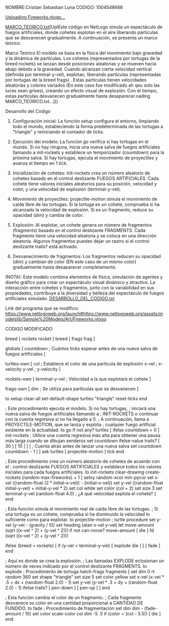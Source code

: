 NOMBRE:Cristian Sebastian Luna
CODIGO: 1004548668

[Uploading Fireworks.nlogo…]()

[MARCO_TEORICO.txt](https://github.com/user-attachments/files/15520279/MARCO_TEORICO.txt)[UplEste código en NetLogo simula un espectáculo de fuegos artificiales, donde cohetes explotan en
 el aire liberando partículas que se desvanecen gradualmente. A continuación, se presenta un 
marco teórico.

Marco Teórico
El modelo se basa en la física del movimiento bajo gravedad y la dinámica de partículas. Los 
cohetes (representados por tortugas de la breed rockets) se lanzan desde posiciones aleatorias 
y se mueven hacia abajo debido a la gravedad. Cuando alcanzan cierta velocidad vertical 
(definida por terminal-y-vel), explotan, liberando partículas (representadas por tortugas de la breed frags)
. Estas partículas tienen velocidades aleatorias y colores variados 
(En este caso fue modificado ah qeu solo las luces sean grises), creando un efecto visual de explosión.
 Con el tiempo, estas partículas desvanecen gradualmente hasta desaparecer.oading MARCO_TEORICO.txt…]()


Desarrollo del Código
1. Configuración inicial: La función setup configura el entorno, limpiando todo el mundo, 
estableciendo la forma predeterminada de las tortugas a "triangle" y reiniciando el contador de ticks.

2. Ejecución del modelo: La función go verifica si hay tortugas en el mundo. Si no hay ninguna, 
inicia una nueva salva de fuegos artificiales llamando a init-rockets y establece un temporizador 
(countdown) para la próxima salva. Si hay tortugas, ejecuta el movimiento de proyectiles y avanza 
el tiempo en 1 tick.

3. Inicialización de cohetes: init-rockets crea un número aleatorio de cohetes basado en el control 
deslizante FUEGOS ARTIFICIALES. Cada cohete tiene valores iniciales aleatorios para su posición, 
velocidad y color, y una velocidad de explosión (terminal-y-vel).

4. Movimiento de proyectiles: projectile-motion simula el movimiento de caída libre de las tortugas. 
Si la tortuga es un cohete, comprueba si ha alcanzado la velocidad de explosión. Si es un fragmento,
reduce su opacidad (dim) y cambia de color.

5. Explosión: Al explotar, un cohete genera un número de fragmentos (fragments) basado en el control 
deslizante FRAGMENTS. Cada fragmento tiene una velocidad aleatoria y se coloca en una dirección aleatoria.
 Algunos fragmentos pueden dejar un rastro si el control deslizante trails? está activado.

6. Desvanecimiento de fragmentos: Los fragmentos reducen su opacidad (dim) y cambian de color 
(EN este caso de un mismo color) gradualmente hasta desaparecer completamente.

(NOTA): Este modelo combina elementos de física, simulación de agentes y diseño gráfico para crear 
un espectáculo visual dinámico y atractivo. La interacción entre cohetes y fragmentos, junto 
con la variabilidad en sus propiedades, contribuye a la diversidad y belleza del espectáculo de fuegos
 artificiales simulado.
[DESARROLLO_DEL_CODIGO.txt](https://github.com/user-attachments/files/15520278/DESARROLLO_DEL_CODIGO.txt)

Link del programa que se modifico:
https://www.netlogoweb.org/launch#https://www.netlogoweb.org/assets/modelslib/Sample%20Models/Art/Fireworks.nlogo

CODIGO MODIFICADO

breed [ rockets rocket ]
breed [ frags frag ]

globals [
  countdown       ; Cuántos ticks esperar antes de una nueva salva de fuegos artificiales
]

turtles-own [
  col             ; Establece el color de una partícula de explosión
  x-vel           ; x-velocity
  y-vel           ; y-velocity
]

rockets-own [
  terminal-y-vel  ; Velocidad a la que explotará el cohete
]

frags-own [
  dim             ; Se utiliza para partículas que se desvanecen
]

to setup
  clear-all
  set-default-shape turtles "triangle"
  reset-ticks
end

; Este procedimiento ejecuta el modelo. Si no hay tortugas,
; iniciará una nueva salva de fuegos artificiales llamando a
; INIT-ROCKETS o continuar con la cuenta regresiva si no ha llegado a 0.
; A continuación, llama a PROYECTILE-MOTION, que se lanza y explota
; cualquier fuego artificial existente en la actualidad.
to go
  if not any? turtles [
    ifelse countdown = 0 [
      init-rockets
      ; Utilice una cuenta regresiva más alta para obtener una pausa más larga cuando se dibujan senderos
      set countdown ifelse-value trails? [ 30 ] [ 10 ]
    ] [
      ; Cuenta atrás antes de lanzar una nueva salva
      set countdown countdown - 1
    ]
  ]
  ask turtles [ projectile-motion ]
  tick
end

; Este procedimiento crea un número aleatorio de cohetes de acuerdo con el
; control deslizante FUEGOS ARTIFICIALES y establece todos los valores iniciales para cada fuegos artificiales.
to init-rockets
  clear-drawing
  create-rockets (random max-fireworks) + 1 [
    setxy random-xcor min-pycor
    set x-vel ((random-float (2 * initial-x-vel)) - (initial-x-vel))
    set y-vel ((random-float initial-y-vel) + initial-y-vel * 2)
    set col white
    set color (col + 2)
    set size 3
    set terminal-y-vel (random-float 4.0) ; ¿A qué velocidad explota el cohete?
  ]
end

; Esta función simula el movimiento real de caída libre de las tortugas.
; Si una tortuga es un cohete, comprueba si ha disminuido la velocidad lo suficiente como para explotar.
to projectile-motion ; turtle procedure
  set y-vel (y-vel - (gravity / 5))
  set heading (atan x-vel y-vel)
  let move-amount (sqrt ((x-vel ^ 2) + (y-vel ^ 2)))
  if not can-move? move-amount [ die ]
  fd (sqrt ((x-vel ^ 2) + (y-vel ^ 2)))

  ifelse (breed = rockets) [
    if (y-vel < terminal-y-vel) [
      explode
      die
    ]
  ] [
    fade
  ]
end

; Aquí es donde se crea la explosión.
; Las llamadas EXPLODE eclosionan un número de veces indicado por el control deslizante FRAGMENTS.
to explode ; Procedimiento de tortuga
  hatch-frags fragments [
    set dim 0
    rt random 360
    set shape "triangle"
    set size 5
    set color yellow
    set x-vel (x-vel * .5 + dx + (random-float 2.0) - 1)
    set y-vel (y-vel * .3 + dy + (random-float 2.0) - 1)
    ifelse trails?
      [ pen-down ]
      [ pen-up ]
  ]
end

; Esta función cambia el color de un fragmento.
; Cada fragmento desvanece su color en una cantidad proporcional a CANTIDAD DE FUNDIDO.
to fade ; Procedimiento de fragmentación
  set dim dim - (fade-amount / 10)
  set color scale-color col dim -5 .5
  if (color < (col - 3.5)) [ die ]
end
